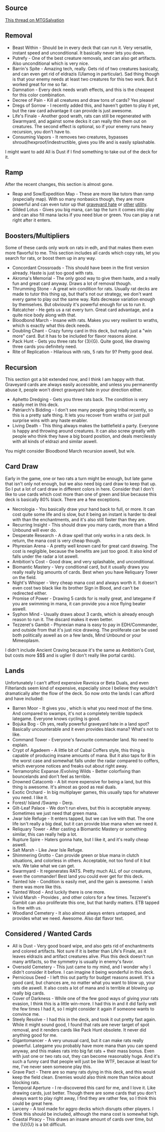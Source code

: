 ## Source

[This thread on MTGSalvation][source]

[source]: http://forums.mtgsalvation.com/showthread.php?t=365649

## Removal

* Beast Within - Should be in every deck that can run it. Very versatile,
    instant speed and unconditional. It basically never lets you down.
* Putrefy - One of the best creature removals, and can also get artifacts.
    Also unconditional which is very nice.
* Barrin's Spite - Amazing tech, really. Gets rid of two creatures basically,
    and can even get rid of eldrazis (Ulamog in particular). Sad thing
    though is that your enemy needs at least two creatures for this two
    work. But it worked great for me so far.
* Damnation - Every deck needs wrath effects, and this is the cheapest for
    this color combination.
* Decree of Pain - Kill all creatures and draw tons of cards? Yes please!
* Dregs of Sorrow - I recently added this, and haven't gotten to play it yet,
    but the raw card advantage it can provide is just awesome.
* Life's Finale - Another good wrath, rats can still be regenerated with
    Swarmyard, and against some decks it can really thin them out on creatures.
    The second effect is optional, so if your enemy runs heavy recursion,
    you don't have to.
* Consuming Vapors - It removes two creatures, bypasses
    shroud/hexproof/indestructible, gives you life and is easily splashable.

I might want to add All is Dust if I find something to take out of the deck for it.

## Ramp

After the recent changes, this section is almost gone.

* Reap and Sow/Expedition Map - These are more like tutors than ramp
    (especially map). With so many nonbasics though, they are more
    powerful and can even tutor up that [graveyard hate][hate] or
    [other][] [utility][].
* Gilded Lotus - Gives you big mana, can tap the turn it comes into
    play and can also fill mana lacks if you need blue or green. You can
    play a rat right after it enters.

[hate]: http://magiccards.info/cmd/en/267.html
[other]: http://magiccards.info/cfx/en/143.html
[utility]: http://magiccards.info/ts/en/278.html

## Boosters/Multipliers

Some of these cards only work on rats in edh, and that makes them
even more flavorful to me. This section includes all cards which
copy rats, let you search for rats, or boost them up in any way.

* Concordant Crossroads - This should have been in the first version
    already. Haste is just too good with rats.
* Akroma's Memorial - The only good way to give them haste, and a
    really fun and great card anyway. Draws a lot of removal though.
* Thrumming Stone - A great win condition for rats. Usually rat decks
    are made to tutor this thing up, but that's not our strategy, we
    don't want every game to play out the same way. Rats decrease
    variation enough by themselves. But obviously it's powerful enough
    for us to run it.
* Ratcatcher - He gets us a rat every turn. Great card advantage,
    and a quite nice body along with that.
* Bloodbond March - Insane with rats. Makes you very resilient to
    wraths, which is exactly what this deck needs.
* Doubling Chant - Crazy funny card in this deck, but really just
    a "win more" card. But it has to be included for flavor reasons
    alone.
* Pack Hunt - Gets you three rats for {3}{G}. Quite good, like drawing
    three cards you definitely need.
* Rite of Replication - Hilarious with rats, 5 rats for 9? Pretty
    good deal.

## Recursion

This section got a bit extended now, and I think I am happy with
that. Graveyard cards are always easily accessible, and unless you
permanently abuse it, people won't direct graveyard hate in your
direction either.

* Aphetto Dredging - Gets you three rats back. The condition is very
    easily met in this deck.
* Patriarch's Bidding - I don't see many people going tribal recently,
    so this is a pretty safe thing. It lets you recover from wraths or
    just pull surprise wins with any haste enabler.
* Living Death - This thing always makes the battlefield a party.
    Everyone is happy and throwing around creatures. It can also screw
    greatly with people who think they have a big board position, and
    deals mercilessly with all kinds of eldrazi and similar aswell.

You might consider Bloodbond March recursion aswell, but w/e.

## Card Draw

Early in the game, one or two rats a turn might be enough, but late
game that isn't only not enough, but we also need big card draw to
keep that up. So I put a lot of card draw in different colors in
here. Consider that I don't like to use cards which cost more than
one of green and blue because this deck is basically 80% black.
There are a few exceptions.


* Necrologia - You basically draw your hand back to full, or more. It
    can cost quite some life and is slow, but it being an instant is
    harder to deal with than the enchantments, and it's also still
    faster than they are.
* Recurring Insight - This should draw you many cards, more than a
    Mind Unbound will ever do.
* Desperate Research - A draw spell that only works in a rats deck. In
    return, the mana cost is very cheap though.
* Phyrexian Arena - A pretty well known card for great card drawing.
    The cost is negligible, because the benefits are just too good. It
    also kind of falls under the radar a lot aswell.
* Ambition's Cost - Good draw, and very splashable, and unconditional.
* Biomantic Mastery - Very conditional card, but it usually draws you
    really really big amounts of cards. Best when you have Reliquary
    Tower on the field.
* Night's Whisper - Very cheap mana cost and always worth it. It
    doesn't even cost two black like its brother Sign in Blood, and
    can't be redirected either.
* Promise of Power - Drawing 5 cards for  is really great, and
    lategame if you are swimming in mana, it can provide you a nice
    flying beater aswell.
* Syphon Mind - Usually draws about 3 cards, which is already enough
    reason to run it. The discard makes it even better.
* Tezzeret's Gambit - Phyrexian mana is easy to pay in EDH/Commander,
    and outside from that it's just nice drawing. The proliferate can be
    used both politically aswell as on a few lands, Mind Unbound or your
    Mimeoplasm.

I didn't include Ancient Craving because it's the same as Ambition's
Cost, but costs more $$$ and is uglier (I don't really like portal
cards).

## Lands

Unfortunately I can't afford expensive Ravnica or Beta Duals, and
even Filterlands seem kind of expensive, especially since I believe
they wouldn't dramatically alter the flow of the deck. So now onto
the lands I can afford and have included:


* Barren Moor - It gives you , which is what you need most of the
    time. And compared to swamps, it's not a completely terrible topdeck
    lategame. Everyone knows cycling is good.
* Bojuka Bog - Oh yes, really powerful graveyard hate in a land spot?
    Basically uncounterable and it even provides black mana? What's not
    to like.
* Command Tower - Everyone's favourite commander land. No need to
    explain.
* Crypt of Agadeem - A little bit of Cabal Coffers style, this thing
    is capable of producing insane amounts of mana. But it also taps for
    B in the worst case and somewhat falls under the radar compared to
    coffers, which everyone notices and freaks out about right away.
* Terramorphic Expanse /Evolving Wilds - Better colorfixing than
    bouncelands and don't feel as terrible.
* Drowned Catacomb - A bit more expensive for being a land, but this
    thing is awesome. It's almost as good as real duals.
* Exotic Orchard - In big multiplayer games, this usually taps for
    whatever you need. I like it.
* Forest/ Island /Swamp - Derp.
* Gilt-Leaf Palace - We don't run elves, but this is acceptable
    anyway. Sometimes we just need that green mana.
* Jwar Isle Refuge - It enters tapped, but we can live with that. The
    one life isn't really a big deal, but it can provide blue mana when
    we need it.
* Reliquary Tower - After casting a Biomantic Mastery or something
    similar, this can really help a lot.
* Rupture Spire - Haters gonna hate, but I like it, and it's really
    cheap aswell.
* Salt Marsh - Like Jwar Isle Refuge.
* Shimmering Grotto - Can provide green or blue mana in clutch
    situations, and colorless in others. Acceptable, not too fond of it
    but w/e. We take what we can get.
* Swarmyard - It regenerates RATS. Pretty much ALL of our creatures,
    even the commander! Best land you could ever get for this deck.
* Tainted Isle - Condition is easily met, and the gain is awesome. I
    wish there was more like this.
* Tainted Wood - And luckily there is one more.
* Vivid Marsh - Provides , and other colors for a few times.
    Tezzeret's Gambit can also proliferate this one, but that hardly
    matters. ETB tapped is fine with us.
* Woodland Cemetery - It also almost always enters untapped, and
    provides what we need. Awesome. Also dat flavor text.

## Considered / Wanted Cards


* All is Dust - Very good board wipe, and also gets rid of
    enchantments and colored artifacts. Not sure if it is better than
    Life's Finale, as it leaves eldrazis and artifact creatures alive.
    Plus this deck doesn't run many artifacts, so the symmetry is
    usually in enemy's favor.
* Oversold Cemetery - This just came to my mind, and I wonder why I
    didn't consider it before. I can imagine it being wonderful in this
    deck.
* Pernicious Deed - I left this out partly for budget reasons aswell.
    It's a good card, but chances are, no matter what you want to blow
    up, your rats die aswell. It also costs a lot of mana and is
    terrible at blowing up really big cards.
* Cover of Darkness - While one of the few good ways of giving your
    rats evasion, I think this is a little win-more. I had this in and
    it did farily well the few times I had it, so I might consider it
    again if someone wants to convince me.
* Steely Resolve - I had this in the deck, and took it out pretty fast
    again. While it might sound good, I found that rats are never target
    of spot removal, and it renders cards like Pack Hunt obsolete. It
    never did anything good for me.
* Gigantomancer - A very unusual card, but it can make rats really
    powerful. Lategame you probably have more mana than you can spend
    anyway, and this makes rats into big fat rats + their mass bonus.
    Even with just one or two rats out, they can become reasonably huge.
    And it's such a funny card that people will just be like WTF,
    because at least for me, I've never seen someone play this.
* Grave Pact - There are so many rats dying in this deck, and this
    would keep the field clean. Enemies would also think more than twice
    about blocking rats.
* Temporal Aperture - I re-discovered this card for me, and I love it.
    Like drawing cards, just better. Though there are some cards that
    you don't always want to play right away, I find they are rather
    few, so I think this could be great here.
* Larceny - A tool made for aggro decks which disrupts other players.
    I think this should be included, although the mana cost is somewhat
    high.
* Coastal Piracy - This draws an insane amount of cards over time, but
    the {U}{U} is a bit difficult.

